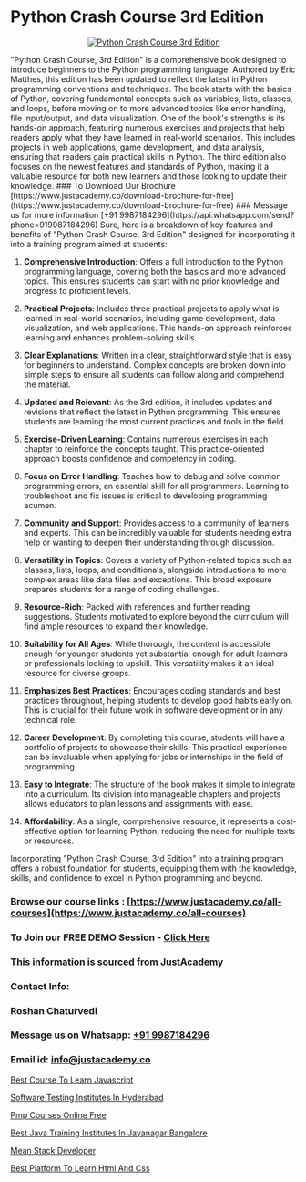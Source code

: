 # Python Crash Course 3rd Edition

<p align="center">
  <a href="https://justacademy.co/course-detail/python-training">
    <img src="https://justacademy.co/storage2/course_image/1709713400_course_image.webp" alt="Python Crash Course 3rd Edition">
  </a>
</p>
"Python Crash Course, 3rd Edition" is a comprehensive book designed to introduce beginners to the Python programming language. Authored by Eric Matthes, this edition has been updated to reflect the latest in Python programming conventions and techniques. The book starts with the basics of Python, covering fundamental concepts such as variables, lists, classes, and loops, before moving on to more advanced topics like error handling, file input/output, and data visualization. One of the book's strengths is its hands-on approach, featuring numerous exercises and projects that help readers apply what they have learned in real-world scenarios. This includes projects in web applications, game development, and data analysis, ensuring that readers gain practical skills in Python. The third edition also focuses on the newest features and standards of Python, making it a valuable resource for both new learners and those looking to update their knowledge.
### To Download Our Brochure [https://www.justacademy.co/download-brochure-for-free](https://www.justacademy.co/download-brochure-for-free)
### Message us for more information [+91 9987184296](https://api.whatsapp.com/send?phone=919987184296)
Sure, here is a breakdown of key features and benefits of "Python Crash Course, 3rd Edition" designed for incorporating it into a training program aimed at students:

1) **Comprehensive Introduction**: Offers a full introduction to the Python programming language, covering both the basics and more advanced topics. This ensures students can start with no prior knowledge and progress to proficient levels.

2) **Practical Projects**: Includes three practical projects to apply what is learned in real-world scenarios, including game development, data visualization, and web applications. This hands-on approach reinforces learning and enhances problem-solving skills.

3) **Clear Explanations**: Written in a clear, straightforward style that is easy for beginners to understand. Complex concepts are broken down into simple steps to ensure all students can follow along and comprehend the material.

4) **Updated and Relevant**: As the 3rd edition, it includes updates and revisions that reflect the latest in Python programming. This ensures students are learning the most current practices and tools in the field.

5) **Exercise-Driven Learning**: Contains numerous exercises in each chapter to reinforce the concepts taught. This practice-oriented approach boosts confidence and competency in coding.

6) **Focus on Error Handling**: Teaches how to debug and solve common programming errors, an essential skill for all programmers. Learning to troubleshoot and fix issues is critical to developing programming acumen.

7) **Community and Support**: Provides access to a community of learners and experts. This can be incredibly valuable for students needing extra help or wanting to deepen their understanding through discussion.

8) **Versatility in Topics**: Covers a variety of Python-related topics such as classes, lists, loops, and conditionals, alongside introductions to more complex areas like data files and exceptions. This broad exposure prepares students for a range of coding challenges.

9) **Resource-Rich**: Packed with references and further reading suggestions. Students motivated to explore beyond the curriculum will find ample resources to expand their knowledge.

10) **Suitability for All Ages**: While thorough, the content is accessible enough for younger students yet substantial enough for adult learners or professionals looking to upskill. This versatility makes it an ideal resource for diverse groups.

11) **Emphasizes Best Practices**: Encourages coding standards and best practices throughout, helping students to develop good habits early on. This is crucial for their future work in software development or in any technical role.

12) **Career Development**: By completing this course, students will have a portfolio of projects to showcase their skills. This practical experience can be invaluable when applying for jobs or internships in the field of programming.

13) **Easy to Integrate**: The structure of the book makes it simple to integrate into a curriculum. Its division into manageable chapters and projects allows educators to plan lessons and assignments with ease.

14) **Affordability**: As a single, comprehensive resource, it represents a cost-effective option for learning Python, reducing the need for multiple texts or resources.

Incorporating "Python Crash Course, 3rd Edition" into a training program offers a robust foundation for students, equipping them with the knowledge, skills, and confidence to excel in Python programming and beyond.

### Browse our course links : [https://www.justacademy.co/all-courses](https://www.justacademy.co/all-courses) 
### To Join our FREE DEMO Session - [Click Here](https://www.justacademy.co/register-for-course-demo)


### This information is sourced from JustAcademy
### Contact Info:
### Roshan Chaturvedi
### Message us on Whatsapp: [+91 9987184296](https://api.whatsapp.com/send?phone=919987184296)
### Email id: [info@justacademy.co](mailto:info@justacademy.co)
                
[Best Course To Learn Javascript](https://www.linkedin.com/pulse/best-course-learn-javascript-justacademy-chennai-a6azc?trackingId=8JkflhnSvJnZsxBzUI3XFA%3D%3D&lipi=urn%3Ali%3Apage%3Ad_flagship3_company_admin%3BjPw0ei4cQfe0InHd%2FK206Q%3D%3D)

[Software Testing Institutes In Hyderabad](https://www.linkedin.com/pulse/software-testing-institutes-hyderabad-justacademy-delhi-pzdnc/)

[Pmp Courses Online Free](https://medium.com/@mistersumit961/pmp-courses-online-free-f97b17d56e13)

[Best Java Training Institutes In Jayanagar Bangalore](https://medium.com/@shivamja27/best-java-training-institutes-in-jayanagar-bangalore-2ccaa16b1d9d)

[Mean Stack Developer](https://justacademyin.github.io/justacademy/mean-stack-developer)

[Best Platform To Learn Html And Css](https://justacademyin.github.io/justacademy/best-platform-to-learn-html-and-css)

